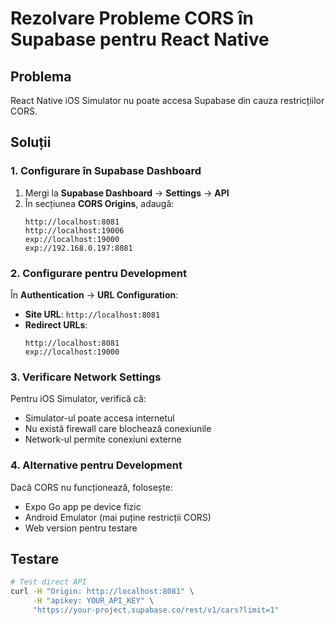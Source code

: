 # Rezolvare Probleme CORS în Supabase pentru React Native

## Problema
React Native iOS Simulator nu poate accesa Supabase din cauza restricțiilor CORS.

## Soluții

### 1. Configurare în Supabase Dashboard

1. Mergi la **Supabase Dashboard** → **Settings** → **API**
2. În secțiunea **CORS Origins**, adaugă:
   ```
   http://localhost:8081
   http://localhost:19006
   exp://localhost:19000
   exp://192.168.0.197:8081
   ```

### 2. Configurare pentru Development

În **Authentication** → **URL Configuration**:
- **Site URL**: `http://localhost:8081`
- **Redirect URLs**: 
  ```
  http://localhost:8081
  exp://localhost:19000
  ```

### 3. Verificare Network Settings

Pentru iOS Simulator, verifică că:
- Simulator-ul poate accesa internetul
- Nu există firewall care blochează conexiunile
- Network-ul permite conexiuni externe

### 4. Alternative pentru Development

Dacă CORS nu funcționează, folosește:
- Expo Go app pe device fizic
- Android Emulator (mai puține restricții CORS)
- Web version pentru testare

## Testare

```bash
# Test direct API
curl -H "Origin: http://localhost:8081" \
     -H "apikey: YOUR_API_KEY" \
     "https://your-project.supabase.co/rest/v1/cars?limit=1"
``` 